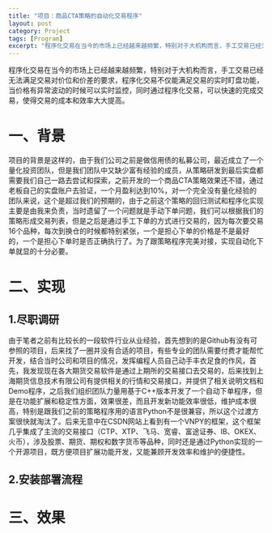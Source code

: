 ```yaml
---
title: "项目：商品CTA策略的自动化交易程序"
layout: post
category: Project
tags: [Program]
excerpt: "程序化交易在当今的市场上已经越来越频繁，特别对于大机构而言，手工交易已经无法满足交易对价位和价差的要求，程序化交易不仅能满足交易的实时盯盘功能，当价格有异常波动的时候可以实时监控，同时通过程序化交易，可以快速的完成交易，使得交易的成本和效率大大提高。"
---
```


程序化交易在当今的市场上已经越来越频繁，特别对于大机构而言，手工交易已经无法满足交易对价位和价差的要求，程序化交易不仅能满足交易的实时盯盘功能，当价格有异常波动的时候可以实时监控，同时通过程序化交易，可以快速的完成交易，使得交易的成本和效率大大提高。

# 一、背景
项目的背景是这样的，由于我们公司之前是做信用债的私募公司，最近成立了一个量化投资团队，但是我们团队中又缺少富有经验的成员，从策略研发到最后实盘都需要我们自己一路去尝试和探索，之前开发的一个商品CTA策略效果还不错，通过老板自己的实盘账户去验证，一个月盈利达到10%，对一个完全没有量化经验的团队来说，这个是超过我们的预期的，由于之前这个策略的回归测试和程序化实现主要是由我来负责，当时遗留了一个问题就是手动下单问题，我们可以根据我们的策略形成交易列表，但是之后是通过手工下单的方式进行交易的，因为每次要交易16个品种，每次到换仓的时候都特别紧张，一个是担心下单的价格是不是最好的，一个是担心下单时是否正确执行了。为了跟策略程序完美对接，实现自动化下单就显的十分必要。

# 二、实现
## 1.尽职调研
由于笔者之前有比较长的一段软件行业从业经验，首先想到的是Github有没有可参照的项目，后来找了一圈并没有合适的项目，有些专业的团队需要付费才能帮忙开发，结合当时公司和项目的情况，发挥编程人员自己动手丰衣足食的作风，首先，我发现现在各大期货交易软件是通过上期所的交易接口去交易的，后来找到上海期货信息技术有限公司有提供相关的行情和交易接口，并提供了相关说明文档和Demo程序，之后我们组织团队力量用基于C++版本开发了一个自动下单程序，但是在功能扩展和稳定性方面，效果很差，而且开发新功能效率很低，维护成本很高，特别是跟我们之前的策略程序用的语言Python不是很兼容，所以这个过渡方案很快就淘汰了。后来无意中在CSDN网站上看到有一个VNPY的框架，这个框架几乎集成了主流的交易接口（CTP、XTP、飞马、宽睿、富途证券、IB、OKEX、火币），涉及股票、期货、期权和数字货币等品种，同时还是通过Python实现的一个开源项目，既方便项目扩展功能开发，又能兼顾开发效率和维护的便捷性。
## 2.安装部署流程

# 三、效果
